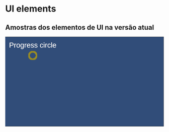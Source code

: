 # UI elements

## Amostras dos elementos de UI na versão atual

![amostra de UI](../Docs/ui_elements_samples.PNG)